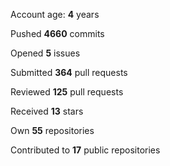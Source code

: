 Account age: **4** years

Pushed **4660** commits

Opened **5** issues

Submitted **364** pull requests

Reviewed **125** pull requests

Received **13** stars

Own **55** repositories

Contributed to **17** public repositories

